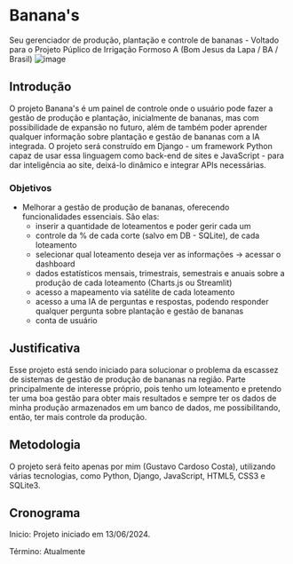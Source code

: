 # Banana's
 Seu gerenciador de produção, plantação e controle de bananas - Voltado para o Projeto Púplico de Irrigação Formoso A (Bom Jesus da Lapa / BA / Brasil)
![image](https://github.com/user-attachments/assets/0c8792a8-2735-4ad0-ab8b-34927e7502c5)

## Introdução

O projeto Banana's é um painel de controle onde o usuário pode fazer a gestão de produção e plantação, inicialmente de bananas, mas com possibilidade de expansão no futuro, além de também poder aprender qualquer informação sobre plantação e gestão de bananas com a IA integrada. O projeto será construído em Django - um framework Python capaz de usar essa linguagem como back-end de sites e JavaScript - para dar inteligência ao site, deixá-lo dinâmico e integrar APIs necessárias.

### Objetivos

- Melhorar a gestão de produção de bananas, oferecendo funcionalidades essenciais. São elas:
    - inserir a quantidade de loteamentos e poder gerir cada um
    - controle da % de cada corte (salvo em DB - SQLite), de cada loteamento
    - selecionar qual loteamento deseja ver as informações → acessar o dashboard
    - dados estatísticos mensais, trimestrais, semestrais e anuais sobre a produção de cada loteamento (Charts.js ou Streamlit)
    - acesso a mapeamento via satélite de cada loteamento
    - acesso a uma IA de perguntas e respostas, podendo responder qualquer pergunta sobre plantação e gestão de bananas
    - conta de usuário

## Justificativa

Esse projeto está sendo iniciado para solucionar o problema da escassez de sistemas de gestão de produção de bananas na região. Parte principalmente de interesse próprio, pois tenho um loteamento e pretendo ter uma boa gestão para obter mais resultados e sempre ter os dados de minha produção armazenados em um banco de dados, me possibilitando, então, ter mais controle da produção.

## Metodologia

O projeto será feito apenas por mim (Gustavo Cardoso Costa), utilizando várias tecnologias, como Python, Django, JavaScript, HTML5, CSS3 e SQLite3.

## Cronograma

Inicio: Projeto iniciado em 13/06/2024.

Término: Atualmente
